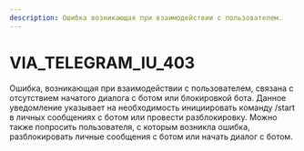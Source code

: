 ```yaml
---
description: Ошибка возникающая при взаимодействии с пользователем.
---
```


# VIA\_TELEGRAM\_IU\_403

Ошибка, возникающая при взаимодействии с пользователем, связана с отсутствием начатого диалога с ботом или блокировкой бота. Данное уведомление указывает на необходимость инициировать команду /start в личных сообщениях с ботом или провести разблокировку. Можно также попросить пользователя, с которым возникла ошибка, разблокировать личные сообщения с ботом или начать диалог с ботом.
